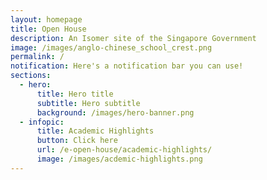 ```yaml
---
layout: homepage
title: Open House
description: An Isomer site of the Singapore Government
image: /images/anglo-chinese_school_crest.png
permalink: /
notification: Here's a notification bar you can use!
sections:
  - hero:
      title: Hero title
      subtitle: Hero subtitle
      background: /images/hero-banner.png
  - infopic:
      title: Academic Highlights
      button: Click here
      url: /e-open-house/academic-highlights/
      image: /images/acdemic-highlights.png
---
```

